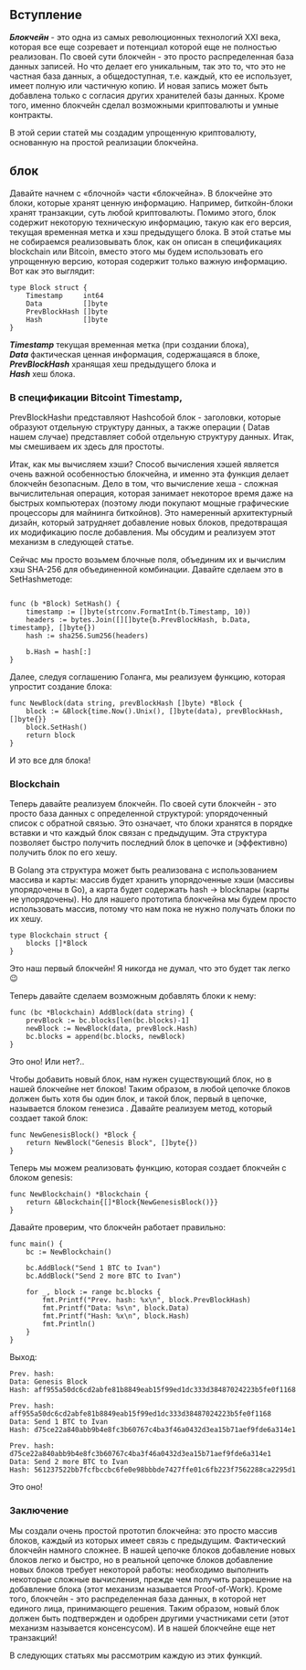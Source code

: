 ## Вступление

***Блокчейн*** - это одна из самых революционных технологий XXI века, которая все еще созревает и потенциал которой еще не полностью реализован. По своей сути блокчейн - это просто распределенная база данных записей. Но что делает его уникальным, так это то, что это не частная база данных, а общедоступная, т.е. каждый, кто ее использует, имеет полную или частичную копию. И новая запись может быть добавлена ​​только с согласия других хранителей базы данных. Кроме того, именно блокчейн сделал возможными криптовалюты и умные контракты.

В этой серии статей мы создадим упрощенную криптовалюту, основанную на простой реализации блокчейна.

## блок
Давайте начнем с «блочной» части «блокчейна». В блокчейне это блоки, которые хранят ценную информацию. Например, биткойн-блоки хранят транзакции, суть любой криптовалюты. Помимо этого, блок содержит некоторую техническую информацию, такую ​​как его версия, текущая временная метка и хэш предыдущего блока. 
В этой статье мы не собираемся реализовывать блок, как он описан в спецификациях blockchain или Bitcoin, вместо этого мы будем использовать его упрощенную версию, которая содержит только важную информацию. Вот как это выглядит:

```golang
type Block struct {
	Timestamp     int64
	Data          []byte
	PrevBlockHash []byte
	Hash          []byte
}
```
***Timestamp*** текущая временная метка (при создании блока),    
***Data*** фактическая ценная информация, содержащаяся в блоке,    
***PrevBlockHash*** хранящая хеш предыдущего блока и     
***Hash*** хеш блока.     


### В спецификации Bitcoint Timestamp, 

PrevBlockHashи представляют Hashсобой блок - заголовки, которые образуют отдельную структуру данных, а также операции ( Dataв нашем случае) представляет собой отдельную структуру данных. Итак, мы смешиваем их здесь для простоты.

Итак, как мы вычисляем хэши? Способ вычисления хэшей является очень важной особенностью блокчейна, и именно эта функция делает блокчейн безопасным. Дело в том, что вычисление хеша - сложная вычислительная операция, которая занимает некоторое время даже на быстрых компьютерах (поэтому люди покупают мощные графические процессоры для майнинга биткойнов). Это намеренный архитектурный дизайн, который затрудняет добавление новых блоков, предотвращая их модификацию после добавления. Мы обсудим и реализуем этот механизм в следующей статье.

Сейчас мы просто возьмем блочные поля, объединим их и вычислим хэш SHA-256 для объединенной комбинации. Давайте сделаем это в SetHashметоде:
```golang

func (b *Block) SetHash() {
	timestamp := []byte(strconv.FormatInt(b.Timestamp, 10))
	headers := bytes.Join([][]byte{b.PrevBlockHash, b.Data, timestamp}, []byte{})
	hash := sha256.Sum256(headers)

	b.Hash = hash[:]
}
```

Далее, следуя соглашению Голанга, мы реализуем функцию, которая упростит создание блока:

```golang
func NewBlock(data string, prevBlockHash []byte) *Block {
	block := &Block{time.Now().Unix(), []byte(data), prevBlockHash, []byte{}}
	block.SetHash()
	return block
}
```

И это все для блока!

### Blockchain
Теперь давайте реализуем блокчейн. По своей сути блокчейн - это просто база данных с определенной структурой: упорядоченный список с обратной связью. Это означает, что блоки хранятся в порядке вставки и что каждый блок связан с предыдущим. Эта структура позволяет быстро получить последний блок в цепочке и (эффективно) получить блок по его хешу.

В Golang эта структура может быть реализована с использованием массива и карты: массив будет хранить упорядоченные хэши (массивы упорядочены в Go), а карта будет содержать hash → blockпары (карты не упорядочены). Но для нашего прототипа блокчейна мы будем просто использовать массив, потому что нам пока не нужно получать блоки по их хешу.

```golang
type Blockchain struct {
	blocks []*Block
}
```

Это наш первый блокчейн! Я никогда не думал, что это будет так легко 😉

Теперь давайте сделаем возможным добавлять блоки к нему:

```golang
func (bc *Blockchain) AddBlock(data string) {
	prevBlock := bc.blocks[len(bc.blocks)-1]
	newBlock := NewBlock(data, prevBlock.Hash)
	bc.blocks = append(bc.blocks, newBlock)
}
```

Это оно! Или нет?..

Чтобы добавить новый блок, нам нужен существующий блок, но в нашей блокчейне нет блоков! Таким образом, в любой цепочке блоков должен быть хотя бы один блок, и такой блок, первый в цепочке, называется блоком генезиса . Давайте реализуем метод, который создает такой блок:

```golang
func NewGenesisBlock() *Block {
	return NewBlock("Genesis Block", []byte{})
}
```

Теперь мы можем реализовать функцию, которая создает блокчейн с блоком genesis:

```golang
func NewBlockchain() *Blockchain {
	return &Blockchain{[]*Block{NewGenesisBlock()}}
}
```

Давайте проверим, что блокчейн работает правильно:

```golang
func main() {
	bc := NewBlockchain()

	bc.AddBlock("Send 1 BTC to Ivan")
	bc.AddBlock("Send 2 more BTC to Ivan")

	for _, block := range bc.blocks {
		fmt.Printf("Prev. hash: %x\n", block.PrevBlockHash)
		fmt.Printf("Data: %s\n", block.Data)
		fmt.Printf("Hash: %x\n", block.Hash)
		fmt.Println()
	}
}
```

Выход:

```
Prev. hash:
Data: Genesis Block
Hash: aff955a50dc6cd2abfe81b8849eab15f99ed1dc333d38487024223b5fe0f1168

Prev. hash: aff955a50dc6cd2abfe81b8849eab15f99ed1dc333d38487024223b5fe0f1168
Data: Send 1 BTC to Ivan
Hash: d75ce22a840abb9b4e8fc3b60767c4ba3f46a0432d3ea15b71aef9fde6a314e1

Prev. hash: d75ce22a840abb9b4e8fc3b60767c4ba3f46a0432d3ea15b71aef9fde6a314e1
Data: Send 2 more BTC to Ivan
Hash: 561237522bb7fcfbccbc6fe0e98bbbde7427ffe01c6fb223f7562288ca2295d1
```

Это оно!

### Заключение
Мы создали очень простой прототип блокчейна: это просто массив блоков, каждый из которых имеет связь с предыдущим. Фактический блокчейн намного сложнее. В нашей цепочке блоков добавление новых блоков легко и быстро, но в реальной цепочке блоков добавление новых блоков требует некоторой работы: необходимо выполнить некоторые сложные вычисления, прежде чем получить разрешение на добавление блока (этот механизм называется Proof-of-Work). Кроме того, блокчейн - это распределенная база данных, в которой нет единого лица, принимающего решения. Таким образом, новый блок должен быть подтвержден и одобрен другими участниками сети (этот механизм называется консенсусом). И в нашей блокчейне еще нет транзакций!

В следующих статьях мы рассмотрим каждую из этих функций.
